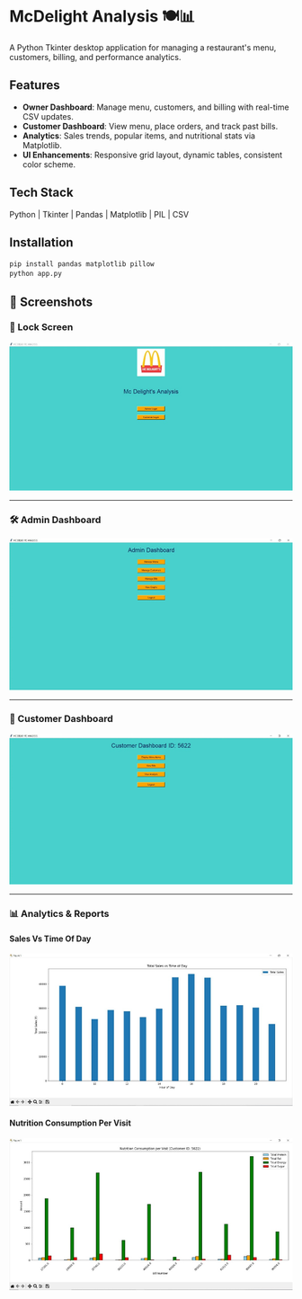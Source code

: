 # McDelight Analysis 🍽️📊
A Python Tkinter desktop application for managing a restaurant's menu, customers, billing, and performance analytics.

## Features
- **Owner Dashboard**: Manage menu, customers, and billing with real-time CSV updates.
- **Customer Dashboard**: View menu, place orders, and track past bills.
- **Analytics**: Sales trends, popular items, and nutritional stats via Matplotlib.
- **UI Enhancements**: Responsive grid layout, dynamic tables, consistent color scheme.

## Tech Stack
Python | Tkinter | Pandas | Matplotlib | PIL | CSV

## Installation
```bash
pip install pandas matplotlib pillow
python app.py
```
## 📸 Screenshots

### 🔐 Lock Screen
![Lock Screen](screenshots/login_screen.png)

---

### 🛠 Admin Dashboard
![Admin Dashboard](screenshots/admin_dashboard.png)

---

### 👤 Customer Dashboard
![Customer Dashboard](screenshots/customer_dashboard.png)

---

### 📊 Analytics & Reports

#### Sales Vs Time Of Day
![Sales Trend Graph](screenshots/sales_vs_time_of_day.png)

#### Nutrition Consumption Per Visit
![Nutrition Consumption](screenshots/nutrition_consumption_per_visit.png)
